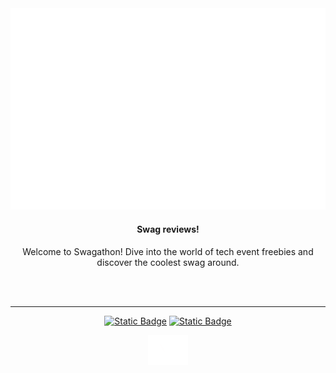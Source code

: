 <div align="center">

  <a href="https://chaintail.xyz">
    <img src="https://github.com/Swagathon/.github/blob/master/Swagathon%20white.png"/>
  </a>
  
<h4>Swag reviews! </h4>

<p>Welcome to Swagathon! Dive into the world of tech event freebies and discover the coolest swag around.</p>


  <br/>
  
  <br/>

  ---
  
[![Static Badge](https://img.shields.io/badge/Visit-Official%20Website?style=for-the-badge&logo=googlechrome&logoColor=%23ffffff&label=Official%20Website&color=%2380208F)](https://chaintail.xyz)
[![Static Badge](https://img.shields.io/badge/%40Swagathon-%40Swagathon?style=for-the-badge&logo=X&logoColor=%23ffffff&label=Follow&color=%231c9ff0)](https://x.com/Swagathon2024)
  


  <a href="https://chaintail.xyz">
    <img src="https://github.com/Swagathon/.github/blob/master/logo2.png" width="64px" alt="Swagathon"/>
  </a>

</div>
